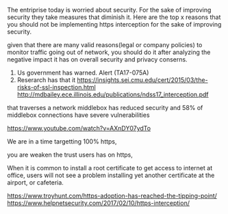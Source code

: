 The entriprise today is worried about security. 
For the sake of improving security they take measures that diminish it.
Here are the top x reasons that you should not be implementing https interception for the sake of improving security.

given that there are many valid reasons(legal or company policies) to monitor traffic going out of network, you should do it after analyzing the
negative impact it has on overall security and privacy conserns.

1. Us government has warned. Alert (TA17-075A)
1. Reserarch has that it https://insights.sei.cmu.edu/cert/2015/03/the-risks-of-ssl-inspection.html
http://mdbailey.ece.illinois.edu/publications/ndss17_interception.pdf

that traverses a network middlebox has reduced security and 58% of middlebox connections have severe vulnerabilities

https://www.youtube.com/watch?v=AXnDY07ydTo

We are in a time targetting 100% https,

you are weaken the trust users has on https,

When it is common to install a root certificate to get access to internet at office, users will not see a problem installing yet another certificate at the airport, or cafeteria.



https://www.troyhunt.com/https-adoption-has-reached-the-tipping-point/
https://www.helpnetsecurity.com/2017/02/10/https-interception/
